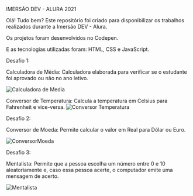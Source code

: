 IMERSÃO DEV - ALURA 2021


Olá! Tudo bem? 
Este repositório foi criado para  disponibilizar os trabalhos realizados durante a Imersão DEV - Alura.


Os projetos foram desenvolvidos no Codepen.


E  as tecnologias utilizadas  foram: HTML, CSS e JavaScript.






Desafio 1:

Calculadora de Média:
Calculadora elaborada para verificar se o estudante foi aprovado ou não no ano letivo.

![Calculadora de Media](https://user-images.githubusercontent.com/87827996/134784479-be7c78d8-009b-49ae-b83e-994e15d4142a.PNG)



Conversor de Temperatura:
Calcula a temperatura em Celsius para Fahrenheit e vice-versa.
![Conversor Temperatura](https://user-images.githubusercontent.com/87827996/134784482-20a8215b-ae6f-4dd6-933d-454aceff98ed.PNG)




Desafio 2:


Conversor de Moeda: 
Permite calcular o valor em Real para Dólar ou Euro.

![ConversorMoeda](https://user-images.githubusercontent.com/87827996/134784490-60314b2e-ff70-454a-be8c-dda6c07653f3.PNG)




Desafio 3:


Mentalista:
Permite que a pessoa escolha um número entre 0 e 10 aleatoriamente e, caso essa pessoa acerte, o computador emite uma mensagem de acerto.

![Mentalista](https://user-images.githubusercontent.com/87827996/134784507-f676794e-b895-4594-ab36-c1a72196aa35.PNG)

